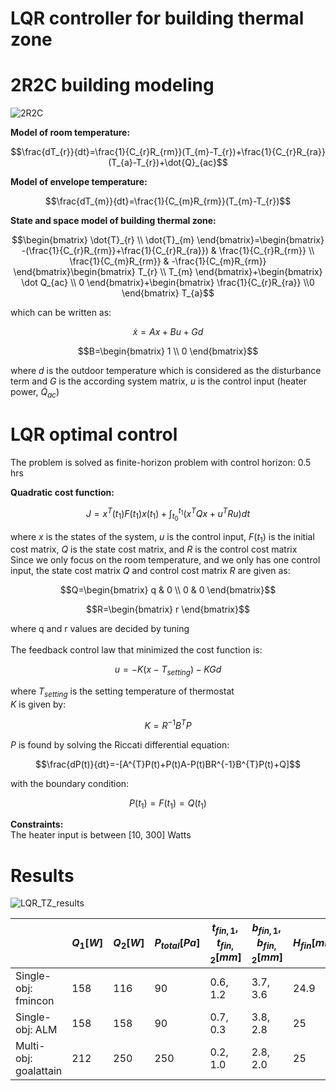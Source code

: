# LQR controller for building thermal zone
# 2R2C building modeling
![2R2C](https://github.com/user-attachments/assets/1b5595fa-cb77-4f40-846e-9d52526e30ee)

**Model of room temperature:** <br/>
```math
\frac{dT_{r}}{dt}=\frac{1}{C_{r}R_{rm}}(T_{m}-T_{r})+\frac{1}{C_{r}R_{ra}}(T_{a}-T_{r})+\dot{Q}_{ac}
```
**Model of envelope temperature:** <br/>
```math
\frac{dT_{m}}{dt}=\frac{1}{C_{m}R_{rm}}(T_{m}-T_{r})
```
**State and space model of building thermal zone:** <br/>
```math
\begin{bmatrix}
\dot{T}_{r} \\
\dot{T}_{m}
\end{bmatrix}=\begin{bmatrix}
-(\frac{1}{C_{r}R_{rm}}+\frac{1}{C_{r}R_{ra}}) & \frac{1}{C_{r}R_{rm}} \\ \frac{1}{C_{m}R_{rm}}
 & -\frac{1}{C_{m}R_{rm}}
\end{bmatrix}\begin{bmatrix}
T_{r} \\ T_{m}
\end{bmatrix}+\begin{bmatrix}
\dot Q_{ac} \\ 0
\end{bmatrix}+\begin{bmatrix}
\frac{1}{C_{r}R_{ra}} \\0
\end{bmatrix} T_{a}
```
which can be written as:
```math
\dot x=Ax+Bu+Gd
```
```math
B=\begin{bmatrix}
1 \\ 0 \end{bmatrix}
```
where $d$ is the outdoor temperature which is considered as the disturbance term and $G$ is the according system matrix, $u$ is the control input (heater power, $\dot Q_{ac}$)
<br/>

# LQR optimal control
The problem is solved as finite-horizon problem with control horizon: 0.5 hrs
<br/>

**Quadratic cost function:**
```math
J=x^{T}(t_{1})F(t_{1})x(t_{1})+\int_{t_{0}}^{t_{1}}(x^{T}Qx+u^{T}Ru)dt
```
where $x$ is the states of the system, $u$ is the control input, $F(t_{1})$ is the initial cost matrix, $Q$ is the state cost matrix, and $R$ is the control cost matrix
<br/>
Since we only focus on the room temperature, and we only has one control input, the state cost matrix $Q$ and control cost matrix $R$ are given as:
```math
Q=\begin{bmatrix}
q & 0 \\ 0 & 0
\end{bmatrix}
```
```math
R=\begin{bmatrix}
r
\end{bmatrix}
```
where q and r values are decided by tuning
<br/>
<br/>
The feedback control law that minimized the cost function is:
```math
u=-K(x-T_{setting})-KGd
```
where $T_{setting}$ is the setting temperature of thermostat
<br/>
$K$ is given by:
```math
K=R^{-1}B^{T}P
```
$P$ is found by solving the Riccati differential equation:
```math
\frac{dP(t)}{dt}=-[A^{T}P(t)+P(t)A-P(t)BR^{-1}B^{T}P(t)+Q]
```
with the boundary condition:
```math
P(t_{1})=F(t_{1})=Q(t_{1})
```

**Constraints:**
<br/>
The heater input is between [10, 300] Watts

# Results
![LQR_TZ_results](https://github.com/user-attachments/assets/a601ab93-456c-43fc-aebc-0dd46f8548de)

| | $Q_1 [W]$     | $Q_2 [W]$      | $P_{total} [Pa]$      | $t_{fin,1}, t_{fin,2} [mm]$ | $b_{fin,1}, b_{fin,2} [mm]$      | $H_{fin} [mm]$      | $\forall_{air} [m^3/s]$     |
|-----------------|----------------|----------------|----------------|----------------|----------------|----------------|----------------|
| Single-obj: fmincon | 158 | 116| 90 | 0.6, 1.2 | 3.7, 3.6  | 24.9  |0.0111 |
| Single-obj: ALM | 158  | 158  | 90  | 0.7, 0.3  | 3.8, 2.8  | 25  |0.0123 |
| Multi-obj: goalattain | 212  | 250 | 250  | 0.2, 1.0  | 2.8, 2.0  | 25 |0.015|

